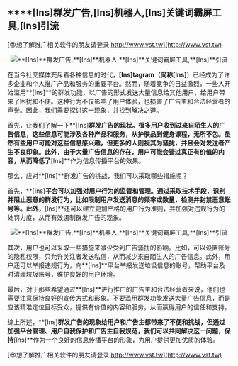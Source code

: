 ## ****[Ins]**群发广告,**[Ins]**机器人,**[Ins]**关键词霸屏工具,**[Ins]**引流**

[😍想了解推广相关软件的朋友请登录 http://www.vst.tw](http://www.vst.tw)

 <center><img src="https://vst.tw/MP4/tuiguang/png/0.png" alt="**[Ins]**群发广告,**[Ins]**机器人,**[Ins]**关键词霸屏工具,**[Ins]**引流"></center>

在当今社交媒体充斥着各种信息的时代，**[Ins]**tagram（简称**[Ins]**）已经成为了许多企业和个人推广产品和服务的重要平台。然而，随着竞争的日益激烈，一些人开始滥用**[Ins]**的群发功能，以广告的形式发送大量信息给其他用户，给用户带来了困扰和不便。这种行为不仅影响了用户体验，也损害了广告主和合法经营者的声誉。因此，我们需要探讨这一现象，并找到解决之道。

首先，让我们了解一下**[Ins]**群发广告的现状。很多用户收到过来自陌生人的广告信息，这些信息可能涉及各种产品和服务，从护肤品到健身课程，无所不包。虽然有些用户可能对这些信息感兴趣，但更多的人则视其为骚扰，并且会对发送者产生不良印象。此外，由于大量广告信息的存在，用户可能会错过真正有价值的内容，从而降低了**[Ins]**作为信息传播平台的效果。

那么，应对**[Ins]**群发广告的挑战，我们可以采取哪些措施呢？

首先，**[Ins]**平台可以加强对用户行为的监管和管理。通过采取技术手段，识别并阻止恶意的群发行为，比如限制用户发送消息的频率或数量，检测并封禁恶意账号等。此外，**[Ins]**还可以建立更加严格的用户行为准则，并加强对违规行为的处罚力度，从而有效遏制群发广告的现象。

 <center><img src="https://vst.tw/MP4/tuiguang/png/6.png" alt="**[Ins]**群发广告,**[Ins]**机器人,**[Ins]**关键词霸屏工具,**[Ins]**引流"></center>

其次，用户也可以采取一些措施来减少受到广告骚扰的影响。比如，可以设置账号的隐私权限，只允许关注者发送私信，从而减少来自陌生人的广告信息。此外，用户还可以举报违规行为，向**[Ins]**平台举报发送垃圾信息的账号，帮助平台及时清理垃圾账号，维护良好的用户环境。

最后，对于那些希望通过**[Ins]**进行推广的广告主和合法经营者来说，他们也需要注意保持良好的宣传方式和形象。不要滥用群发功能发送大量广告信息，而是应该精准定位目标受众，提供有价值的内容和服务，从而赢得用户的信任和支持。

综上所述，**[Ins]**群发广告的现象给用户和广告主都带来了不便和挑战，但通过加强平台管理、用户自我保护和广告主自我规范，我们可以共同解决这一问题，保持**[Ins]**作为一个良好的信息传播平台的形象，为用户提供更加优质的体验。

[😍想了解推广相关软件的朋友请登录 http://www.vst.tw](http://www.vst.tw)



